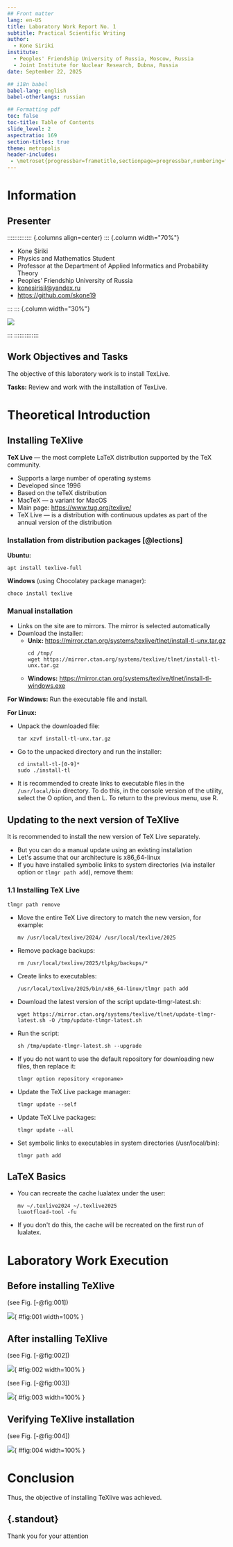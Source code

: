 ```yaml
---
## Front matter
lang: en-US
title: Laboratory Work Report No. 1
subtitle: Practical Scientific Writing
author:
  - Kone Siriki
institute:
  - Peoples' Friendship University of Russia, Moscow, Russia
  - Joint Institute for Nuclear Research, Dubna, Russia
date: September 22, 2025

## i18n babel
babel-lang: english
babel-otherlangs: russian

## Formatting pdf
toc: false
toc-title: Table of Contents
slide_level: 2
aspectratio: 169
section-titles: true
theme: metropolis
header-includes:
 - \metroset{progressbar=frametitle,sectionpage=progressbar,numbering=fraction}
---
```


# Information

## Presenter

:::::::::::::: {.columns align=center}
::: {.column width="70%"}

  * Kone Siriki
  * Physics and Mathematics Student
  * Professor at the Department of Applied Informatics and Probability Theory
  * Peoples' Friendship University of Russia
  * [konesirisil@yandex.ru](mailto:sirikisil@yandex.ru)
  * <https://github.com/skone19>

:::
::: {.column width="30%"}

![](./image/siriki.jpeg)

:::
::::::::::::::

## Work Objectives and Tasks

The objective of this laboratory work is to install TexLive.

**Tasks:** Review and work with the installation of TexLive.

# Theoretical Introduction

## Installing TeXlive

**TeX Live** — the most complete LaTeX distribution supported by the TeX community.

- Supports a large number of operating systems
- Developed since 1996
- Based on the teTeX distribution
- MacTeX — a variant for MacOS
- Main page: https://www.tug.org/texlive/
- TeX Live — is a distribution with continuous updates as part of the annual version of the distribution

### Installation from distribution packages [@lections]

**Ubuntu:**
```
apt install texlive-full
```

**Windows** (using Chocolatey package manager):
```
choco install texlive
```

### Manual installation

- Links on the site are to mirrors. The mirror is selected automatically
- Download the installer:
  - **Unix:** https://mirror.ctan.org/systems/texlive/tlnet/install-tl-unx.tar.gz
    ```
    cd /tmp/
    wget https://mirror.ctan.org/systems/texlive/tlnet/install-tl-unx.tar.gz
    ```
  - **Windows:** https://mirror.ctan.org/systems/texlive/tlnet/install-tl-windows.exe

**For Windows:** Run the executable file and install.

**For Linux:**
- Unpack the downloaded file:
  ```
  tar xzvf install-tl-unx.tar.gz
  ```
- Go to the unpacked directory and run the installer:
  ```
  cd install-tl-[0-9]*
  sudo ./install-tl
  ```
- It is recommended to create links to executable files in the `/usr/local/bin` directory. To do this, in the console version of the utility, select the O option, and then L. To return to the previous menu, use R.

## Updating to the next version of TeXlive

It is recommended to install the new version of TeX Live separately.

- But you can do a manual update using an existing installation
- Let's assume that our architecture is x86_64-linux
- If you have installed symbolic links to system directories (via installer option or `tlmgr path add`), remove them:

### 1.1 Installing TeX Live

```
tlmgr path remove
```

- Move the entire TeX Live directory to match the new version, for example:
  ```
  mv /usr/local/texlive/2024/ /usr/local/texlive/2025
  ```

- Remove package backups:
  ```
  rm /usr/local/texlive/2025/tlpkg/backups/*
  ```

- Create links to executables:
  ```
  /usr/local/texlive/2025/bin/x86_64-linux/tlmgr path add
  ```

- Download the latest version of the script update-tlmgr-latest.sh:
  ```
  wget https://mirror.ctan.org/systems/texlive/tlnet/update-tlmgr-latest.sh -O /tmp/update-tlmgr-latest.sh
  ```

- Run the script:
  ```
  sh /tmp/update-tlmgr-latest.sh --upgrade
  ```

- If you do not want to use the default repository for downloading new files, then replace it:
  ```
  tlmgr option repository <reponame>
  ```

- Update the TeX Live package manager:
  ```
  tlmgr update --self
  ```

- Update TeX Live packages:
  ```
  tlmgr update --all
  ```

- Set symbolic links to executables in system directories (/usr/local/bin):
  ```
  tlmgr path add
  ```

## LaTeX Basics

- You can recreate the cache lualatex under the user:
  ```
  mv ~/.texlive2024 ~/.texlive2025
  luaotfload-tool -fu
  ```

- If you don't do this, the cache will be recreated on the first run of lualatex.

# Laboratory Work Execution

## Before installing TeXlive

(see Fig. [-@fig:001])

![](image/img1.jpg){ #fig:001 width=100% }

## After installing TeXlive

(see Fig. [-@fig:002])

![](image/img2.jpg){ #fig:002 width=100% }

(see Fig. [-@fig:003])

![](image/img3.jpg){ #fig:003 width=100% }

## Verifying TeXlive installation

(see Fig. [-@fig:004])

![](image/img4.jpg){ #fig:004 width=100% }

# Conclusion

Thus, the objective of installing TeXlive was achieved.

## {.standout}

Thank you for your attention

